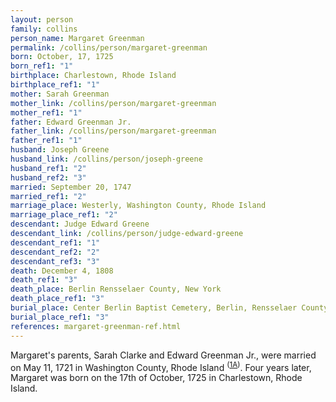 ```yaml
---
layout: person
family: collins
person_name: Margaret Greenman
permalink: /collins/person/margaret-greenman
born: October, 17, 1725
born_ref1: "1"
birthplace: Charlestown, Rhode Island
birthplace_ref1: "1"
mother: Sarah Greenman
mother_link: /collins/person/margaret-greenman
mother_ref1: "1"
father: Edward Greenman Jr.
father_link: /collins/person/margaret-greenman
father_ref1: "1"
husband: Joseph Greene
husband_link: /collins/person/joseph-greene
husband_ref1: "2"
husband_ref2: "3"
married: September 20, 1747 
married_ref1: "2"
marriage_place: Westerly, Washington County, Rhode Island
marriage_place_ref1: "2"
descendant: Judge Edward Greene
descendant_link: /collins/person/judge-edward-greene
descendant_ref1: "1"
descendant_ref2: "2"
descendant_ref3: "3"
death: December 4, 1808
death_ref1: "3"
death_place: Berlin Rensselaer County, New York
death_place_ref1: "3"
burial_place: Center Berlin Baptist Cemetery, Berlin, Rensselaer County, New York
burial_place_ref1: "3"
references: margaret-greenman-ref.html
---
```


Margaret's parents, Sarah Clarke and Edward Greenman Jr., were married on May 11, 1721 in Washington County, Rhode Island <sup>([1A](#1A))</sup>. Four years later, Margaret was born on the 17th of October, 1725 in Charlestown, Rhode Island.
